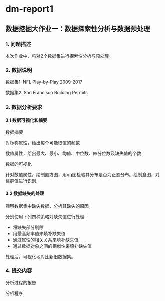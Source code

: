 # dm-report1

## 数据挖掘大作业一：数据探索性分析与数据预处理

### 1. 问题描述

本次作业中，将对2个数据集进行探索性分析与预处理。

### 2. 数据说明

数据集1: NFL Play-by-Play 2009-2017

数据集2: San Francisco Building Permits

###  3. 数据分析要求

#### 3.1 数据可视化和摘要

数据摘要

对标称属性，给出每个可能取值的频数

数值属性，给出最大、最小、均值、中位数、四分位数及缺失值的个数

数据的可视化

针对数值属性，绘制直方图，用qq图检验其分布是否为正态分布。绘制盒图，对离群值进行识别.

#### 3.2 数据缺失的处理

观察数据集中缺失数据，分析其缺失的原因。

分别使用下列四种策略对缺失值进行处理:

- 将缺失部分剔除
- 用最高频率值来填补缺失值
- 通过属性的相关关系来填补缺失值
- 通过数据对象之间的相似性来填补缺失值

处理后，可视化地对比新旧数据集。

### 4. 提交内容

分析过程的报告

分析程序
